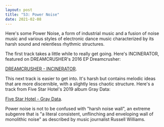 ```yaml
---
layout: post
title: "53: Power Noise"
date: 2021-02-08
---
```


Here's some Power Noise, a form of industrial music and a fusion of noise music and various styles of electronic dance music characterized by its harsh sound and relentless rhythmic structures.

The first track takes a little while to really get going. Here's INCINERATOR, featured on DREAMCRUSHER's 2016 EP Dreamcrusher:

[DREAMCRUSHER - INCINERATOR](https://youtu.be/d3G0nT8mxn0).

This next track is easier to get into. It's harsh but contains melodic ideas that are more discernible, with a slightly less chaotic structure. Here's a track from Five Star Hotel's 2019 album Gray Data:

[Five Star Hotel - Gray Data](https://youtu.be/prXY-ZQdKJg).


Power noise is not to be confused with "harsh noise wall", an extreme subgenre that is "a literal consistent, unflinching and enveloping wall of monolithic noise" as described by music journalist Russell Williams.
